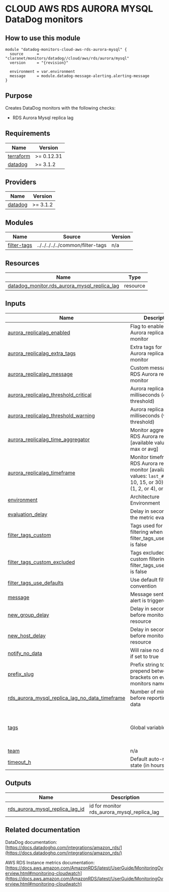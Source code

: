 # CLOUD AWS RDS AURORA MYSQL DataDog monitors

## How to use this module

```hcl
module "datadog-monitors-cloud-aws-rds-aurora-mysql" {
  source      = "claranet/monitors/datadog//cloud/aws/rds/aurora/mysql"
  version     = "{revision}"

  environment = var.environment
  message     = module.datadog-message-alerting.alerting-message
}

```

## Purpose

Creates DataDog monitors with the following checks:

- RDS Aurora Mysql replica lag

<!-- BEGIN_TF_DOCS -->
## Requirements

| Name | Version |
|------|---------|
| <a name="requirement_terraform"></a> [terraform](#requirement\_terraform) | >= 0.12.31 |
| <a name="requirement_datadog"></a> [datadog](#requirement\_datadog) | >= 3.1.2 |

## Providers

| Name | Version |
|------|---------|
| <a name="provider_datadog"></a> [datadog](#provider\_datadog) | >= 3.1.2 |

## Modules

| Name | Source | Version |
|------|--------|---------|
| <a name="module_filter-tags"></a> [filter-tags](#module\_filter-tags) | ../../../../../common/filter-tags | n/a |

## Resources

| Name | Type |
|------|------|
| [datadog_monitor.rds_aurora_mysql_replica_lag](https://registry.terraform.io/providers/DataDog/datadog/latest/docs/resources/monitor) | resource |

## Inputs

| Name | Description | Type | Default | Required |
|------|-------------|------|---------|:--------:|
| <a name="input_aurora_replicalag_enabled"></a> [aurora\_replicalag\_enabled](#input\_aurora\_replicalag\_enabled) | Flag to enable RDS Aurora replica lag monitor | `string` | `"true"` | no |
| <a name="input_aurora_replicalag_extra_tags"></a> [aurora\_replicalag\_extra\_tags](#input\_aurora\_replicalag\_extra\_tags) | Extra tags for RDS Aurora replica lag monitor | `list(string)` | `[]` | no |
| <a name="input_aurora_replicalag_message"></a> [aurora\_replicalag\_message](#input\_aurora\_replicalag\_message) | Custom message for RDS Aurora replica lag monitor | `string` | `""` | no |
| <a name="input_aurora_replicalag_threshold_critical"></a> [aurora\_replicalag\_threshold\_critical](#input\_aurora\_replicalag\_threshold\_critical) | Aurora replica lag in milliseconds (critical threshold) | `string` | `"200"` | no |
| <a name="input_aurora_replicalag_threshold_warning"></a> [aurora\_replicalag\_threshold\_warning](#input\_aurora\_replicalag\_threshold\_warning) | Aurora replica lag in milliseconds (warning threshold) | `string` | `"100"` | no |
| <a name="input_aurora_replicalag_time_aggregator"></a> [aurora\_replicalag\_time\_aggregator](#input\_aurora\_replicalag\_time\_aggregator) | Monitor aggregator for RDS Aurora replica lag [available values: min, max or avg] | `string` | `"min"` | no |
| <a name="input_aurora_replicalag_timeframe"></a> [aurora\_replicalag\_timeframe](#input\_aurora\_replicalag\_timeframe) | Monitor timeframe for RDS Aurora replica lag monitor [available values: `last_#m` (1, 5, 10, 15, or 30), `last_#h` (1, 2, or 4), or `last_1d`] | `string` | `"last_5m"` | no |
| <a name="input_environment"></a> [environment](#input\_environment) | Architecture Environment | `string` | n/a | yes |
| <a name="input_evaluation_delay"></a> [evaluation\_delay](#input\_evaluation\_delay) | Delay in seconds for the metric evaluation | `number` | `900` | no |
| <a name="input_filter_tags_custom"></a> [filter\_tags\_custom](#input\_filter\_tags\_custom) | Tags used for custom filtering when filter\_tags\_use\_defaults is false | `string` | `"*"` | no |
| <a name="input_filter_tags_custom_excluded"></a> [filter\_tags\_custom\_excluded](#input\_filter\_tags\_custom\_excluded) | Tags excluded for custom filtering when filter\_tags\_use\_defaults is false | `string` | `""` | no |
| <a name="input_filter_tags_use_defaults"></a> [filter\_tags\_use\_defaults](#input\_filter\_tags\_use\_defaults) | Use default filter tags convention | `string` | `"true"` | no |
| <a name="input_message"></a> [message](#input\_message) | Message sent when an alert is triggered | `any` | n/a | yes |
| <a name="input_new_group_delay"></a> [new\_group\_delay](#input\_new\_group\_delay) | Delay in seconds before monitor new resource | `number` | `300` | no |
| <a name="input_new_host_delay"></a> [new\_host\_delay](#input\_new\_host\_delay) | Delay in seconds before monitor new resource | `number` | `300` | no |
| <a name="input_notify_no_data"></a> [notify\_no\_data](#input\_notify\_no\_data) | Will raise no data alert if set to true | `bool` | `true` | no |
| <a name="input_prefix_slug"></a> [prefix\_slug](#input\_prefix\_slug) | Prefix string to prepend between brackets on every monitors names | `string` | `""` | no |
| <a name="input_rds_aurora_mysql_replica_lag_no_data_timeframe"></a> [rds\_aurora\_mysql\_replica\_lag\_no\_data\_timeframe](#input\_rds\_aurora\_mysql\_replica\_lag\_no\_data\_timeframe) | Number of minutes before reporting no data | `string` | `10` | no |
| <a name="input_tags"></a> [tags](#input\_tags) | Global variables | `list(string)` | <pre>[<br>  "type:cloud",<br>  "provider:aws",<br>  "resource:rds-aurora-mysql"<br>]</pre> | no |
| <a name="input_team"></a> [team](#input\_team) | n/a | `string` | `"claranet"` | no |
| <a name="input_timeout_h"></a> [timeout\_h](#input\_timeout\_h) | Default auto-resolving state (in hours) | `number` | `0` | no |

## Outputs

| Name | Description |
|------|-------------|
| <a name="output_rds_aurora_mysql_replica_lag_id"></a> [rds\_aurora\_mysql\_replica\_lag\_id](#output\_rds\_aurora\_mysql\_replica\_lag\_id) | id for monitor rds\_aurora\_mysql\_replica\_lag |
<!-- END_TF_DOCS -->
## Related documentation

DataDog documentation: [https://docs.datadoghq.com/integrations/amazon_rds/](https://docs.datadoghq.com/integrations/amazon_rds/)

AWS RDS Instance metrics documentation: [https://docs.aws.amazon.com/AmazonRDS/latest/UserGuide/MonitoringOverview.html#monitoring-cloudwatch](https://docs.aws.amazon.com/AmazonRDS/latest/UserGuide/MonitoringOverview.html#monitoring-cloudwatch)
